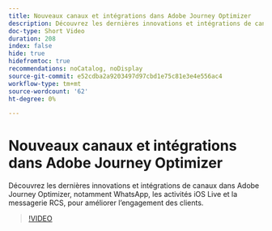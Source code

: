 ```yaml
---
title: Nouveaux canaux et intégrations dans Adobe Journey Optimizer
description: Découvrez les dernières innovations et intégrations de canaux dans Adobe Journey Optimizer, notamment WhatsApp, les activités iOS Live et la messagerie RCS, pour améliorer l’engagement des clients.
doc-type: Short Video
duration: 208
index: false
hide: true
hidefromtoc: true
recommendations: noCatalog, noDisplay
source-git-commit: e52cdba2a9203497d97cbd1e75c81e3e4e556ac4
workflow-type: tm+mt
source-wordcount: '62'
ht-degree: 0%

---
```



# Nouveaux canaux et intégrations dans Adobe Journey Optimizer

Découvrez les dernières innovations et intégrations de canaux dans Adobe Journey Optimizer, notamment WhatsApp, les activités iOS Live et la messagerie RCS, pour améliorer l’engagement des clients.

<!-- 62_S520_3442520_207_new-channels-and-integrations-in-adobe-journey-optimizer -->
>[!VIDEO](https://video.tv.adobe.com/v/3460344/?learn=on&enablevpops=true&captions=fre_fr)
